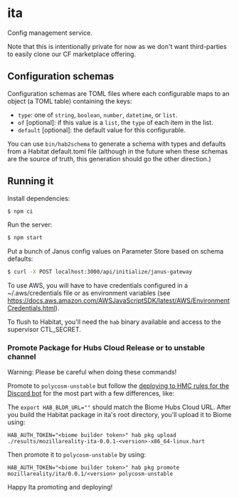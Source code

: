 # ita

Config management service.

Note that this is intentionally private for now as we don't want third-parties to easily clone our CF marketplace offering.

## Configuration schemas

Configuration schemas are TOML files where each configurable maps to an object (a TOML table) containing the keys:

- `type`: one of `string`, `boolean`, `number`, `datetime`, or `list`.
- `of` [optional]: if this value is a `list`, the `type` of each item in the list.
- `default` [optional]: the default value for this configurable.

You can use `bin/hab2schema` to generate a schema with types and defaults from a Habitat default.toml file (although in the future when these schemas are the source of truth, this generation should go the other direction.)

## Running it

Install dependencies:

```sh
$ npm ci
```

Run the server:

```sh
$ npm start
```

Put a bunch of Janus config values on Parameter Store based on schema defaults:

```sh
$ curl -X POST localhost:3000/api/initialize/janus-gateway
```

To use AWS, you will have to have credentials configured in a ~/.aws/credentials file or as environment variables (see https://docs.aws.amazon.com/AWSJavaScriptSDK/latest/AWS/EnvironmentCredentials.html).

To flush to Habitat, you'll need the `hab` binary available and access to the supervisor CTL_SECRET.

### Promote Package for Hubs Cloud Release or to unstable channel

Warning: Please be careful when doing these commands!

Promote to `polycosm-unstable` but follow the [deploying to HMC rules for the Discord bot](https://github.com/MozillaReality/hubs-discord-bot#deploying-to-hubsmozillacom) for the most part with a few differences, like:

The `export HAB_BLDR_URL=""` should match the Biome Hubs Cloud URL.
After you build the Habitat package in ita's root directory, you'll upload it to Biome using:

```
HAB_AUTH_TOKEN="<biome builder token>" hab pkg upload ./results/mozillareality-ita-0.0.1-<version>-x86_64-linux.hart
```

Then promote it to `polycosm-unstable` by using:

```
HAB_AUTH_TOKEN="<biome builder token>" hab pkg promote mozillareality/ita/0.0.1/<version> polycosm-unstable
```

Happy Ita promoting and deploying!
